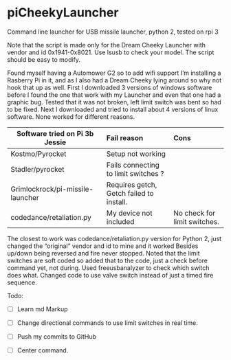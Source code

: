 # piCheekyLauncher
Command line launcher for USB missile launcher, python 2, tested on rpi 3

Note that the script is made only for the Dream Cheeky Launcher with vendor and id 0x1941-0x8021.
Use lsusb to check your model.
The script should be easy to modify.


Found myself having a Automower G2 so to add wifi support I’m installing a Rasberry Pi in it, and as I also had a Dream Cheeky lying around so why not hook that up as well.
First I downloaded 3 versions of windows software before I found the one that work with my Launcher and even that one had a graphic bug. Tested that it was not broken, left limit switch was bent so had to be fixed.
Next I downloaded and tried to install about 4 versions of linux software. None worked for different reasons.


|Software tried on Pi 3b Jessie  	|Fail reason	                            |Cons                         |
|---------------------------------|:----------------------------------------|:----------------------------|
|Kostmo/Pyrocket	                |Setup not working                        |                             |
|Stadler/pyrocket	                |Fails connecting to limit switches ?	    |                             |
|Grimlockrock/pi-missile-launcher	|Requires getch, Getch failed to install.	|                             |
|codedance/retaliation.py	        |My device not included	                  |No check for limit switches. |


The closest to work was codedance/retaliation.py version for Python 2, just changed the “original” vendor and id to mine and it worked 
Besides up/down being reversed and fire never stopped.
Noted that the limit switches are soft coded so added that to the code, just a check before command yet, not during.
Used freeusbanalyzer to check which switch does what.
Changed code to use valve switch instead of just a timed fire sequence.


Todo\:
- [ ] Learn md Markup
- [ ] Change directional commands to use limit switches in real time.
- [ ] Push my commits to GitHub
- [ ] Center command.

